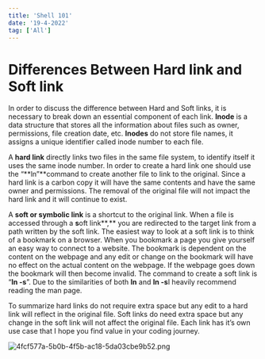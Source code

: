 ```yaml
---
title: 'Shell 101'
date: '19-4-2022'
tag: ['All']
---
```


# Differences Between Hard link and Soft link

In order to discuss the difference between Hard and Soft links, it is necessary to break down an essential component of each link. **Inode** is a data structure that stores all the information about files such as owner, permissions, file creation date, etc. **Inodes** do not store file names, it assigns a unique identifier called inode number to each file.

A **hard link** directly links two files in the same file system, to identify itself it uses the same inode number. In order to create a hard link one should use the “**ln”**command to create another file to link to the original. Since a hard link is a carbon copy it will have the same contents and have the same owner and permissions. The removal of the original file will not impact the hard link and it will continue to exist.

A **soft or symbolic link** is a shortcut to the original link. When a file is accessed through a **s**oft link**,** you are redirected to the target link from a path written by the soft link. The easiest way to look at a soft link is to think of a bookmark on a browser. When you bookmark a page you give yourself an easy way to connect to a website. The bookmark is dependent on the content on the webpage and any edit or change on the bookmark will have no effect on the actual content on the webpage. If the webpage goes down the bookmark will then become invalid. The command to create a soft link is “**ln -s**”. Due to the similarities of both **ln** and **ln -s**I heavily recommend reading the man page.

To summarize hard links do not require extra space but any edit to a hard link will reflect in the original file. Soft links do need extra space but any change in the soft link will not affect the original file. Each link has it’s own use case that I hope you find value in your coding journey.

![4fcf577a-5b0b-4f5b-ac18-5da03cbe9b52.png](https://super-static-assets.s3.amazonaws.com/542d480c-d474-434c-89ba-2a801d1f1f2a/images/4fcf577a-5b0b-4f5b-ac18-5da03cbe9b52.png?w=1500)
